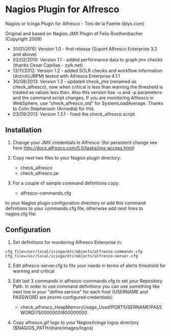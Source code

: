 # Nagios Plugin for Alfresco

Nagios or Icinga Plugin for Alfresco - Toni de la Fuente (blyx.com)

Original and based on Nagios JMX Plugin of Felix Roethenbacher (Copyright 2009)

 * 31/01/2010: Version 1.0 - first release (Suport Alfresco Enterprise 3.2 and above)
 * 02/02/2010: Version 1.1 - added performance data to graph jmx checks (thanks Cesar Capillas - zylk.net)
 * 13/11/2012: Version 1.2 - added SOLR checks and workflow information (Activiti/JBPM) tested with Alfresco Enterprise 4.1.1
 * 30/08/2013: Version 1.3 - updated check_jmx (renamed as check_alfresco), now when critical is less than warning the threshold is treated as values less than. Also this version has -u and -p parameters and the command script changes. If you are monitoring Alfresco in WebSphere, use "check_alfresco_old" for SystemLoadAverage. Thanks to Colin Stephenson (Armedia) for this.
 * 03/09/2013: Version 1.3.1 - fixed the check_alfresco script.

## Installation

1. Change your JMX credentials in Alfresco: (for persistent change see here http://docs.alfresco.com/5.0/tasks/jmx-access.html)

2. Copy next two files to your Nagios plugin directory.
    - check_alfresco
    - check_alfresco.jar
  
3. For a couple of sample command definitions copy:
    - alfresco-commands.cfg
  
to your Nagios plugin configuration directory or add this command definitions to your commands.cfg file, otherwise add next lines to nagios.cfg file:

## Configuration

1. Set definitions for monitoring Alfresco Enterprise in:

```
cfg_file=/usr/local/icinga/etc/objects/alfresco-commands.cfg
cfg_file=/usr/local/icinga/etc/objects/alfresco-server.cfg
``` 
2. Edit alfresco-server.cfg to fits your needs in terms of alerts threshold for warning and critical

3. Edit last 3 commands in alfresco-commands.cfg to set your Repository Path. In order to use command definitions you can use something like next line in your "define service" for each host (USERNAME and PASSWORD are jmxrmi configured credentials):

    - check_alfresco_HeapMemoryUsage_Used!PORT!USERNAME!PASSWORD!750000000!800000000

4. Copy alfresco.gif logo to your Nagios/Icinga logos directory ($NAGIOS_PATH/share/images/logos)
